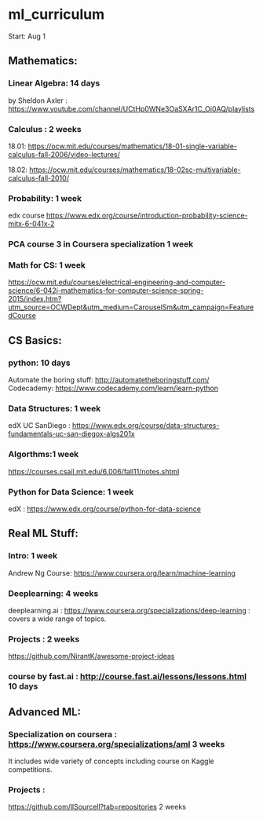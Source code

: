 # ml_curriculum
Start: Aug 1

## Mathematics: 
### Linear Algebra: 14 days
by Sheldon Axler : https://www.youtube.com/channel/UCtHp0WNe3OaSXAr1C_Oi0AQ/playlists

### Calculus : 2 weeks
 18.01: https://ocw.mit.edu/courses/mathematics/18-01-single-variable-calculus-fall-2006/video-lectures/

 18.02: https://ocw.mit.edu/courses/mathematics/18-02sc-multivariable-calculus-fall-2010/
 
### Probability: 1 week

edx course https://www.edx.org/course/introduction-probability-science-mitx-6-041x-2

### PCA course 3 in Coursera specialization 1 week

### Math for CS: 1 week
https://ocw.mit.edu/courses/electrical-engineering-and-computer-science/6-042j-mathematics-for-computer-science-spring-2015/index.htm?utm_source=OCWDept&utm_medium=CarouselSm&utm_campaign=FeaturedCourse

## CS Basics:
### python: 10 days
Automate the boring stuff: http://automatetheboringstuff.com/
Codecademy: https://www.codecademy.com/learn/learn-python

### Data Structures: 1 week 
edX UC SanDiego : https://www.edx.org/course/data-structures-fundamentals-uc-san-diegox-algs201x

### Algorthms:1 week
https://courses.csail.mit.edu/6.006/fall11/notes.shtml

### Python for Data Science: 1 week
edX : https://www.edx.org/course/python-for-data-science

## Real ML Stuff:
### Intro: 1 week
Andrew Ng Course: https://www.coursera.org/learn/machine-learning

### Deeplearning: 4 weeks
deeplearning.ai : https://www.coursera.org/specializations/deep-learning : covers a wide range of topics.

### Projects : 2 weeks
https://github.com/NirantK/awesome-project-ideas

### course by fast.ai : http://course.fast.ai/lessons/lessons.html 10 days

## Advanced ML:
### Specialization on coursera : https://www.coursera.org/specializations/aml 3 weeks
It includes wide variety of concepts including course on Kaggle competitions.

### Projects : 
https://github.com/llSourcell?tab=repositories 2 weeks


               
